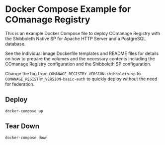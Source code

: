 <!--
COmanage Registry Docker documentation

Portions licensed to the University Corporation for Advanced Internet
Development, Inc. ("UCAID") under one or more contributor license agreements.
See the NOTICE file distributed with this work for additional information
regarding copyright ownership.

UCAID licenses this file to you under the Apache License, Version 2.0
(the "License"); you may not use this file except in compliance with the
License. You may obtain a copy of the License at:

http://www.apache.org/licenses/LICENSE-2.0

Unless required by applicable law or agreed to in writing, software
distributed under the License is distributed on an "AS IS" BASIS,
WITHOUT WARRANTIES OR CONDITIONS OF ANY KIND, either express or implied.
See the License for the specific language governing permissions and
limitations under the License.
-->

# Docker Compose Example for COmanage Registry 

This is an example Docker Compose file to deploy COmanage
Registry with the Shibboleth Native SP for Apache HTTP Server
and a PostgreSQL database.

See the individual image Dockerfile templates and README
files for details on how to prepare the volumes and the
necessary contents including the COmanage Registry 
configuration and the Shibboleth SP configuration.

Change the tag from `COMANAGE_REGISTRY_VERSION-shibboleth-sp`
to `COMANAGE_REGISTRY_VERSION-basic-auth` to quickly deploy
without the need for federation.

## Deploy

```
docker-compose up
```

## Tear Down

```
docker-compose down
```
